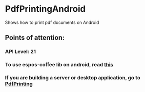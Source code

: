 # PdfPrintingAndroid

Shows how to print pdf documents on Android

## Points of attention:

### API Level: 21 

### To use espos-coffee lib on android, read [this](../AndroidImage/README.md)

### If you are building a server or desktop application, go to [PdfPrinting](../PdfPrinting) 
